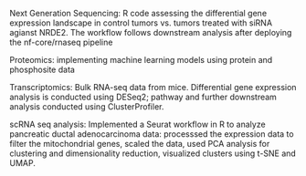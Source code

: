Next Generation Sequencing: R code assessing the differential gene expression landscape in control tumors vs. tumors treated with siRNA agianst NRDE2. 
The workflow follows downstream analysis after deploying the nf-core/rnaseq pipeline

Proteomics: implementing machine learning models using protein and phosphosite data 

Transcriptomics: Bulk RNA-seq data from mice. Differential gene expression analysis is conducted using DESeq2; pathway and further downstream analysis conducted using ClusterProfiler.

scRNA seq analysis: Implemented a Seurat workflow in R to analyze pancreatic ductal adenocarcinoma data: processsed the expression data to filter the mitochondrial genes, scaled the data, used PCA analysis for clustering and dimensionality reduction, visualized clusters using t-SNE and UMAP. 
